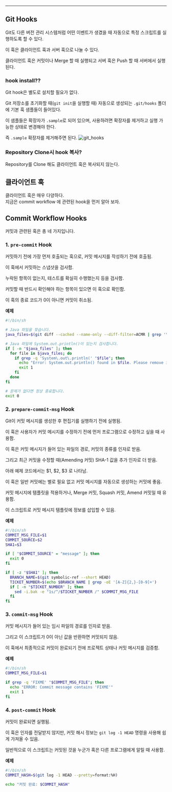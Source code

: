 ***

## Git Hooks

Git도 다른 버전 관리 시스템처럼 어떤 이벤트가 생겼을 때 자동으로 특정 스크립트를 실행하도록 할 수 있다. 

이 훅은 클라이언트 훅과 서버 훅으로 나눌 수 있다. 

클라이언트 훅은 커밋이나 Merge 할 때 실행되고 서버 훅은 Push 할 때 서버에서 실행된다. 

### hook install??

Git hook은 별도로 설치할 필요가 없다. 

Git 저장소를 초기화할 때(`git init`을 실행할 때) 자동으로 생성되는 `.git/hooks` 폴더에 기본 훅 샘플들이 들어있다.

이 샘플들은 확장자가 `.sample`로 되어 있으며, 사용하려면 확장자를 제거하고 실행 가능한 상태로 변경해야 한다.

즉 `.sample` 확장자를 제거해주면 된다.
![git_hooks](https://user-images.githubusercontent.com/61622657/230907155-49dc6b71-52fd-4e23-8630-925725fb7092.png)


### Repository Clone시 hook 복사?

Repository를 Clone 해도 클라이언트 훅은 복사되지 않는다.

## 클라이언트 훅

클라이언트 훅은 매우 다양하다. \
지금은 commit workflow 에 관련된 hook을 먼저 알아 보자.

## Commit Workflow Hooks

커밋과 관련된 훅은 총 네 가지입니다.

### 1. `pre-commit` Hook

커밋하기 전에 가장 먼저 호출되는 훅으로, 커밋 메시지를 작성하기 전에 호출됨. 

이 훅에서 커밋하는 스냅샷을 검사함. 

누락된 항목이 없는지, 테스트를 확실히 수행했는지 등을 검사함. 

커밋할 때 반드시 확인해야 하는 항목이 있으면 이 훅으로 확인함. 

이 훅의 종료 코드가 0이 아니면 커밋이 취소됨.

**예제**

```bash
#!/bin/sh

# Java 파일을 찾습니다.
java_files=$(git diff --cached --name-only --diff-filter=ACMR | grep '\.java$')

# Java 파일에 System.out.println()이 있는지 검사합니다.
if [ -n "$java_files" ]; then
  for file in $java_files; do
    if grep -q 'System\.out\.println(' "$file"; then
      echo "Error: System.out.println() found in $file. Please remove it before committing."
      exit 1
    fi
  done
fi

# 문제가 없다면 정상 종료합니다.
exit 0
```

### 2. `prepare-commit-msg` Hook

Git이 커밋 메시지를 생성한 후 편집기를 실행하기 전에 실행됨.

이 훅은 사용자가 커밋 메시지를 수정하기 전에 먼저 프로그램으로 수정하고 싶을 때 사용함.

이 훅은 커밋 메시지가 들어 있는 파일의 경로, 커밋의 종류를 인자로 받음. 

그리고 최근 커밋을 수정할 때(Amending 커밋) SHA-1 값을 추가 인자로 더 받음.

아래 예제 코드에서는 $1, $2, $3 로 나타남.

이 훅은 일반 커밋에는 별로 필요 없고 커밋 메시지를 자동으로 생성하는 커밋에 좋음. 

커밋 메시지에 템플릿을 적용하거나, Merge 커밋, Squash 커밋, Amend 커밋일 때 유용함.

이 스크립트로 커밋 메시지 템플릿에 정보를 삽입할 수 있음.

**예제**

```bash
#!/bin/sh
COMMIT_MSG_FILE=$1
COMMIT_SOURCE=$2
SHA1=$3

if [ "$COMMIT_SOURCE" = "message" ]; then
  exit 0
fi

if [ -z "$SHA1" ]; then
  BRANCH_NAME=$(git symbolic-ref --short HEAD)
  TICKET_NUMBER=$(echo $BRANCH_NAME | grep -oE '[A-Z]{2,}-[0-9]+')
  if [ -n "$TICKET_NUMBER" ]; then
    sed -i.bak -e "1s/^/$TICKET_NUMBER /" $COMMIT_MSG_FILE
  fi
fi

```

### 3. `commit-msg` Hook

커밋 메시지가 들어 있는 임시 파일의 경로를 인자로 받음. 

그리고 이 스크립트가 0이 아닌 값을 반환하면 커밋되지 않음. 

이 훅에서 최종적으로 커밋이 완료되기 전에 프로젝트 상태나 커밋 메시지를 검증함.

**예제**

```bash
#!/bin/sh
COMMIT_MSG_FILE=$1

if grep -q 'FIXME' "$COMMIT_MSG_FILE"; then
  echo "ERROR: Commit message contains 'FIXME'"
  exit 1
fi

```


### 4. `post-commit` Hook

커밋이 완료되면 실행됨. 

이 훅은 인자를 전달받지 않지만, 커밋 해시 정보는 `git log -1 HEAD` 명령을 사용해 쉽게 가져올 수 있음.

일반적으로 이 스크립트는 커밋된 것을 누군가 혹은 다른 프로그램에게 알릴 때 사용함.

**예제**

```bash
#!/bin/sh
COMMIT_HASH=$(git log -1 HEAD --pretty=format:%H)

echo "커밋 완료: $COMMIT_HASH"

```

